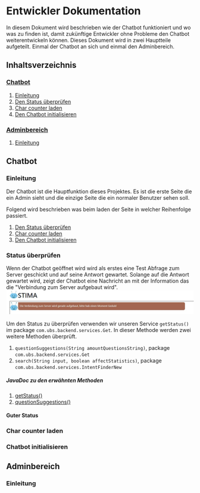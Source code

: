 # Entwickler Dokumentation
In diesem Dokument wird beschrieben wie der Chatbot funktioniert und wo was zu finden ist, damit zukünftige Entwickler ohne Probleme den Chatbot weiterentwickeln können.
Dieses Dokument wird in zwei Hauptteile aufgeteilt. Einmal der Chatbot an sich und einmal den Adminbereich.

## Inhaltsverzeichnis
### [Chatbot](#chatbot-section-start)<a name="tableofcontent-chatbot"></a>
 1. [Einleitung](#chatbot-introduction)
 2. [Den Status überprüfen](#check-state)
 3. [Char counter laden](#load-char-counter)
 4. [Den Chatbot initialisieren](#init-chatbot)

### [Adminbereich](#admintool-section-start)<a name="tableofcontent-admintool"></a>
1. [Einleitung](#admintool-introduction)

## Chatbot <a name="chatbot-section-start"></a>
### Einleitung <a name="chatbot-introduction"></a>
Der Chatbot ist die Hauptfunktion dieses Projektes. Es ist die erste Seite die ein Admin sieht und die einzige Seite die ein normaler Benutzer sehen soll.

Folgend wird beschrieben was beim laden der Seite in welcher Reihenfolge passiert.
1. [Den Status überprüfen](#check-state)
2. [Char counter laden](#load-char-counter)
3. [Den Chatbot initialisieren](#init-chatbot)

### Status überprüfen <a name="check-state"></a>
Wenn der Chatbot geöffnet wird wird als erstes eine Test Abfrage zum Server geschickt und auf seine Antwort gewartet. Solange auf die Antwort gewartet wird, zeigt der Chatbot eine Nachricht an mit der Information das die "Verbindung zum Server aufgebaut wird".
![Checking state of server](https://raw.githubusercontent.com/UBS-POf-Chatbot/Docs/main/images/checkStatus.jpg)

Um den Status zu überprüfen verwenden wir unseren Service  <code>getStatus()</code> im package <code>com.ubs.backend.services.Get</code>. In dieser Methode werden zwei weitere Methoden überprüft.
1. <code>questionSuggestions(String amountQuestionsString)</code>, package <code>com.ubs.backend.services.Get</code>
2. <code>search(String input, boolean affectStatistics)</code>, package <code>com.ubs.backend.services.IntentFinderNew</code>

##### JavaDoc zu den erwähnten Methoden
1. [getStatus()](https://ubs-pof-chatbot.github.io/JavaDoc/com/ubs/backend/services/Get.html#getStatus())
2.  [questionSuggestions()]()

#### Guter Status


### Char counter laden<a name="load-char-counter"></a>
### Chatbot initialisieren<a name="init-chatbot"></a>

## Adminbereich <a name="admintool-section-start"></a>
### Einleitung <a name="admintool-introduction"></a>
<!--stackedit_data:
eyJoaXN0b3J5IjpbLTUxNDg1MDU4MSwyMDU2NDU5MzM1LC0xND
M1MDA2NjM1LDMyMjk0Njg2MiwxNzYwNTk2NTYyLC0yMTk4Mzk3
NzMsLTE4MTI1MTM5MzUsNjkxMTg2Mzk2LDY1Njk4MTg2NywtNz
gzNDU2OTg2LDE2ODEyNTgwMTYsLTQ5MjA4NDY5OCw1MzA2Mjky
NzQsLTIwODg3NDY2MTJdfQ==
-->